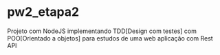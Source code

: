 # pw2_etapa2
Projeto com NodeJS implementando TDD[Design com testes] com POO[Orientado a objetos] para estudos de uma web aplicação com Rest API
